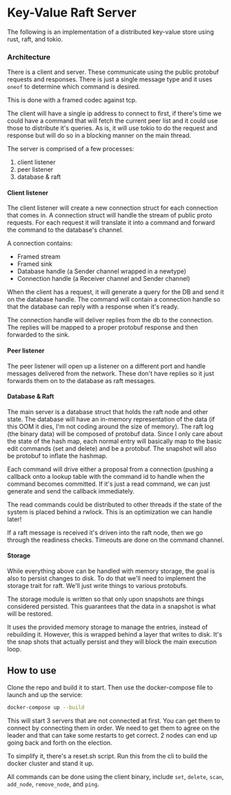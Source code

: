 # Key-Value Raft Server

The following is an implementation of a distributed key-value store using rust, raft, and
tokio.

### Architecture

There is a client and server. These communicate using the public protobuf requests and
responses. There is just a single message type and it uses `oneof` to determine which
command is desired.

This is done with a framed codec against tcp.

The client will have a single ip address to connect to first, if there's time we could
have a command that will fetch the current peer list and it could use those to distribute
it's queries. As is, it will use tokio to do the request and response but will do so in a
blocking manner on the main thread.

The server is comprised of a few processes:

1. client listener
2. peer listener
3. database & raft

#### Client listener

The client listener will create a new connection struct for each connection that comes in.
A connection struct will handle the stream of public proto requests. For each request it
will translate it into a command and forward the command to the database's channel.

A connection contains:

* Framed stream
* Framed sink
* Database handle (a Sender channel wrapped in a newtype)
* Connection handle (a Receiver channel and Sender channel)

When the client has a request, it will generate a query for the DB and send it on the database
handle. The command will contain a connection handle so that the database can reply with a
response when it's ready.

The connection handle will deliver replies from the db to the connection. The replies
will be mapped to a proper protobuf response and then forwarded to the sink.

#### Peer listener

The peer listener will open up a listener on a different port and handle messages
delivered from the network. These don't have replies so it just forwards them on to the database
as raft messages.

#### Database & Raft

The main server is a database struct that holds the raft node and other state. The database
will have an in-memory representation of the data (if this OOM it dies, I'm not coding around
the size of memory). The raft log (the binary data) will be composed of protobuf data. Since I
only care about the state of the hash map, each normal entry will basically map to the basic
edit commands (set and delete) and be a protobuf. The snapshot will also be protobuf to
inflate the hashmap.

Each command will drive either a proposal from a connection (pushing a callback onto a lookup
table with the command id to handle when the command becomes committed. If it's just a read
command, we can just generate and send the callback immediately.

The read commands could be distributed to other threads if the state of the system is placed
behind a rwlock. This is an optimization we can handle later!

If a raft message is received it's driven into the raft node, then we go through the readiness
checks. Timeouts are done on the command channel.


#### Storage

While everything above can be handled with memory storage, the goal is also to persist changes
to disk. To do that we'll need to implement the storage trait for raft. We'll just write
things to various protobufs.

The storage module is written so that only upon snapshots are things considered persisted. This
guarantees that the data in a snapshot is what will be restored.

It uses the provided memory storage to manage the entries, instead of rebuilding it. However,
this is wrapped behind a layer that writes to disk. It's the snap shots that actually persist
and they will block the main execution loop.


## How to use

Clone the repo and build it to start. Then use the docker-compose file to launch and up the service:

```bash
docker-compose up --build
```

This will start 3 servers that are not connected at first. You can get them to connect by
connecting them in order. We need to get them to agree on the leader and that can
take some restarts to get correct. 2 nodes can end up going back and forth on the election.

To simplify it, there's a reset.sh script. Run this from the cli to build the docker cluster
and stand it up.

All commands can be done using the client binary, include `set`, `delete`, `scan`, `add_node`,
`remove_node`, and `ping`.
